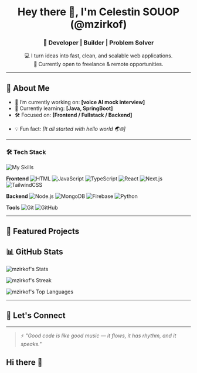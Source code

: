 
<!-- Banner or hero text -->
<h1 align="center">Hey there 👋, I'm Celestin SOUOP (@mzirkof)</h1>
<h3 align="center">🚀 Developer | Builder | Problem Solver</h3>

<p align="center">
  💻 I turn ideas into fast, clean, and scalable web applications.<br>
  🎯 Currently open to freelance & remote opportunities.
</p>

---

## 🧠 About Me

- 🔭 I’m currently working on: **[voice AI mock interview]**
- 🌱 Currently learning: **[Java, SpringBoot]**
- 🛠️ Focused on: **[Frontend / Fullstack / Backend]**
<!-- - 📫 Reach me: [opeyemioluwafisayo29@gmail.com] | [my-portfolio](https://devenny.vercel.app) -->
- 💡 Fun fact: *[It all started with hello world 🌏🌐]*

---

### 🛠 Tech Stack

![My Skills](https://go-skill-icons.vercel.app/api/icons?i=js,html,css,wasm,php,python,tailwind)

**Frontend**
![HTML](https://img.shields.io/badge/HTML5-E34F26?style=flat&logo=html5&logoColor=white)
![JavaScript](https://img.shields.io/badge/JavaScript-F7DF1E?style=flat&logo=javascript&logoColor=black)
![TypeScript](https://img.shields.io/badge/TypeScript-3178C6?style=flat&logo=typescript&logoColor=white)
![React](https://img.shields.io/badge/React-20232A?style=flat&logo=react&logoColor=61DAFB)
![Next.js](https://img.shields.io/badge/Next.js-000000?style=flat&logo=next.js&logoColor=white)
![TailwindCSS](https://img.shields.io/badge/Tailwind_CSS-38B2AC?style=flat&logo=tailwind-css&logoColor=white)

**Backend**
![Node.js](https://img.shields.io/badge/Node.js-339933?style=flat&logo=node.js&logoColor=white)
![MongoDB](https://img.shields.io/badge/MongoDB-47A248?style=flat&logo=mongodb&logoColor=white)
![Firebase](https://img.shields.io/badge/Firebase-FFCA28?style=flat&logo=firebase&logoColor=black)
![Python](https://img.shields.io/badge/Python-3776AB?style=flat&logo=python&logoColor=white)

**Tools**
![Git](https://img.shields.io/badge/Git-F05032?style=flat&logo=git&logoColor=white)
![GitHub](https://img.shields.io/badge/GitHub-181717?style=flat&logo=github&logoColor=white)


---

## 📂 Featured Projects

<!-- ### 🌏 [Quickblog](https://github.com/Enisco29/quickblog)
A place where users can express thereselves through blogs
**Stack:** React, Tailwind CSS, Node.js, MongoDB
👉 [Live Demo](http://quickblog-theta.vercel.app)

---

### ⚡ [Quickchat](https://github.com/Enisco29/quickchat)
Allows users to send and receive real time message using websockets
**Stack:** React.js, MongoDB, Socket.IO, Node.js
🔗 [Live Demo](https://quickchat-tan.vercel.app)

--- -->

## 📊 GitHub Stats

![mzirkof's Stats](https://github-readme-stats.vercel.app/api?username=mzirkof&theme=vue-dark&show_icons=true&hide_border=true&count_private=true)

![mzirkof's Streak](https://github-readme-streak-stats.herokuapp.com/?user=mzirkof&theme=vue-dark&hide_border=true)

![mzirkof's Top Languages](https://github-readme-stats.vercel.app/api/top-langs/?username=mzirkof&theme=vue-dark&show_icons=true&hide_border=true&layout=compact)

---

## 🔗 Let's Connect

<!-- <p align="center">
  <a href="https://twitter.com/ennycodes"><img src="https://img.shields.io/badge/Twitter-blue?style=for-the-badge&logo=twitter&logoColor=white" /></a>
  <a href="https://www.linkedin.com/in/eniola-opeyemi-b6a701334/"><img src="https://img.shields.io/badge/LinkedIn-blue?style=for-the-badge&logo=linkedin&logoColor=white" /></a>
  <a href="mailto:opeyemioluwafisayo29@email.com"><img src="https://img.shields.io/badge/Email-red?style=for-the-badge&logo=gmail&logoColor=white" /></a>
</p> -->

---

> ⚡ *"Good code is like good music — it flows, it has rhythm, and it speaks."*

## Hi there 👋

<!--
**mzirkof/mzirkof** is a ✨ _special_ ✨ repository because its `README.md` (this file) appears on your GitHub profile.

Here are some ideas to get you started:

- 🔭 I’m currently working on ...
- 🌱 I’m currently learning ...
- 👯 I’m looking to collaborate on ...
- 🤔 I’m looking for help with ...
- 💬 Ask me about ...
- 📫 How to reach me: ...
- 😄 Pronouns: ...
- ⚡ Fun fact: ...
-->
